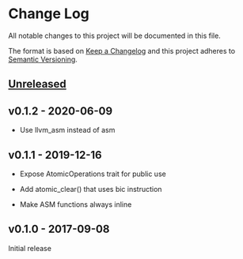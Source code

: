 # Change Log

All notable changes to this project will be documented in this file.

The format is based on [Keep a Changelog](http://keepachangelog.com/)
and this project adheres to [Semantic Versioning](http://semver.org/).

## [Unreleased]

## v0.1.2 - 2020-06-09

- Use llvm_asm instead of asm

## v0.1.1 - 2019-12-16

- Expose AtomicOperations trait for public use

- Add atomic_clear() that uses bic instruction

- Make ASM functions always inline

## v0.1.0 - 2017-09-08

Initial release

[Unreleased]: https://github.com/pftbest/msp430-atomic/compare/v0.1.2...HEAD
[v0.1.2]: https://github.com/pftbest/msp430-atomic/compare/v0.1.1...v0.1.2
